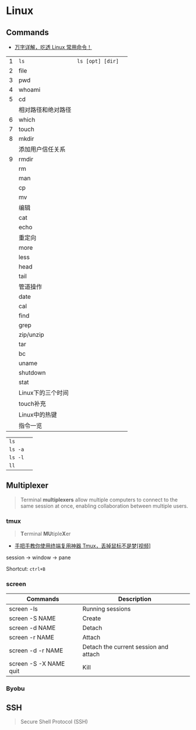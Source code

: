 Linux
===

Commands
---

- [万字详解，吃透 Linux 常用命令！](https://zhuanlan.zhihu.com/p/537109192)

|      |                    |                  |      |
| ---- | ------------------ | ---------------- | ---- |
| 1    | `ls`               | `ls [opt] [dir]` |      |
| 2    | file               |                  |      |
| 3    | pwd                |                  |      |
| 4    | whoami             |                  |      |
| 5    | cd                 |                  |      |
|      | 相对路径和绝对路径 |                  |      |
| 6    | which              |                  |      |
| 7    | touch              |                  |      |
| 8    | mkdir              |                  |      |
|      | 添加用户信任关系   |                  |      |
| 9    | rmdir              |                  |      |
|      | rm                 |                  |      |
|      | man                |                  |      |
|      | cp                 |                  |      |
|      | mv                 |                  |      |
|      | 编辑               |                  |      |
|      | cat                |                  |      |
|      | echo               |                  |      |
|      | 重定向             |                  |      |
|      | more               |                  |      |
|      | less               |                  |      |
|      | head               |                  |      |
|      | tail               |                  |      |
|      | 管道操作           |                  |      |
|      | date               |                  |      |
|      | cal                |                  |      |
|      | find               |                  |      |
|      | grep               |                  |      |
|      | zip/unzip          |                  |      |
|      | tar                |                  |      |
|      | bc                 |                  |      |
|      | uname              |                  |      |
|      | shutdown           |                  |      |
|      | stat               |                  |      |
|      | Linux下的三个时间  |                  |      |
|      | touch补充          |                  |      |
|      | Linux中的热键      |                  |      |
|      | 指令一览           |                  |      |



|         |      |
| ------- | ---- |
| `ls`    |      |
| `ls -a` |      |
| `ls -l` |      |
| `ll`    |      |

Multiplexer
---

> Terminal **multiplexers** allow multiple computers to connect to the same session at once, enabling collaboration between multiple users.

### tmux

> **T**erminal **MU**tiple**X**er

- [手把手教你使用终端复用神器 Tmux，丢掉鼠标不是梦[视频]](https://zhuanlan.zhihu.com/p/43687973)

session -> window -> pane

Shortcut: `ctrl+B`

### screen

| Commands               | Description                           |
| ---------------------- | ------------------------------------- |
| screen -ls             | Running sessions                      |
| screen -S NAME         | Create                                |
| screen -d NAME         | Detach                                |
| screen -r NAME         | Attach                                |
| screen -d -r NAME      | Detach the current session and attach |
| screen -S -X NAME quit | Kill                                  |

### Byobu

SSH
---

> Secure Shell Protocol (SSH)

